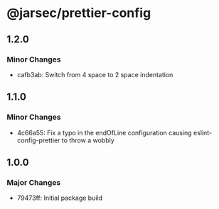 # @jarsec/prettier-config

## 1.2.0

### Minor Changes

- cafb3ab: Switch from 4 space to 2 space indentation

## 1.1.0

### Minor Changes

- 4c66a55: Fix a typo in the endOfLine configuration causing eslint-config-prettier to throw a wobbly

## 1.0.0

### Major Changes

- 79473ff: Initial package build
